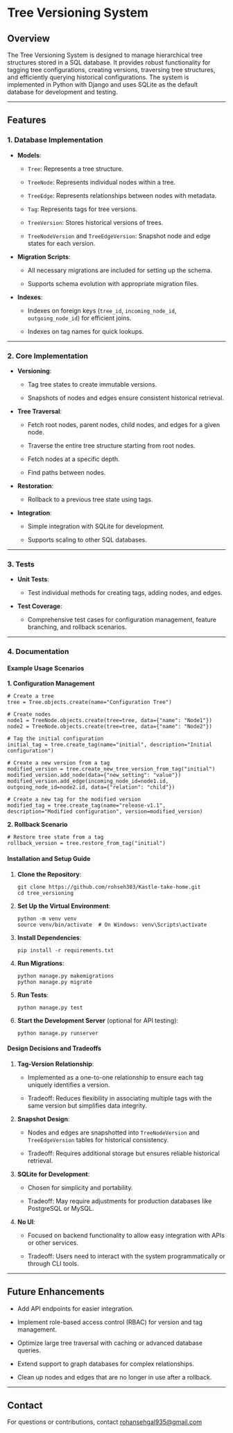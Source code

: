Tree Versioning System
======================

Overview
--------

The Tree Versioning System is designed to manage hierarchical tree structures stored in a SQL database. It provides robust functionality for tagging tree configurations, creating versions, traversing tree structures, and efficiently querying historical configurations. The system is implemented in Python with Django and uses SQLite as the default database for development and testing.

* * * * *

Features
--------

### 1\. Database Implementation

-   **Models**:

    -   `Tree`: Represents a tree structure.

    -   `TreeNode`: Represents individual nodes within a tree.

    -   `TreeEdge`: Represents relationships between nodes with metadata.

    -   `Tag`: Represents tags for tree versions.

    -   `TreeVersion`: Stores historical versions of trees.

    -   `TreeNodeVersion` and `TreeEdgeVersion`: Snapshot node and edge states for each version.

-   **Migration Scripts**:

    -   All necessary migrations are included for setting up the schema.

    -   Supports schema evolution with appropriate migration files.

-   **Indexes**:

    -   Indexes on foreign keys (`tree_id`, `incoming_node_id`, `outgoing_node_id`) for efficient joins.

    -   Indexes on tag names for quick lookups.

* * * * *

### 2\. Core Implementation

-   **Versioning**:

    -   Tag tree states to create immutable versions.

    -   Snapshots of nodes and edges ensure consistent historical retrieval.

-   **Tree Traversal**:

    -   Fetch root nodes, parent nodes, child nodes, and edges for a given node.

    -   Traverse the entire tree structure starting from root nodes.

    -   Fetch nodes at a specific depth.

    -   Find paths between nodes.

-   **Restoration**:

    -   Rollback to a previous tree state using tags.

-   **Integration**:

    -   Simple integration with SQLite for development.

    -   Supports scaling to other SQL databases.

* * * * *

### 3\. Tests

-   **Unit Tests**:

    -   Test individual methods for creating tags, adding nodes, and edges.

-   **Test Coverage**:

    -   Comprehensive test cases for configuration management, feature branching, and rollback scenarios.

* * * * *

### 4\. Documentation

#### Example Usage Scenarios

**1\. Configuration Management**

```
# Create a tree
tree = Tree.objects.create(name="Configuration Tree")

# Create nodes
node1 = TreeNode.objects.create(tree=tree, data={"name": "Node1"})
node2 = TreeNode.objects.create(tree=tree, data={"name": "Node2"})

# Tag the initial configuration
initial_tag = tree.create_tag(name="initial", description="Initial configuration")

# Create a new version from a tag
modified_version = tree.create_new_tree_version_from_tag("initial")
modified_version.add_node(data={"new_setting": "value"})
modified_version.add_edge(incoming_node_id=node1.id, outgoing_node_id=node2.id, data={"relation": "child"})

# Create a new tag for the modified version
modified_tag = tree.create_tag(name="release-v1.1", description="Modified configuration", version=modified_version)
```

**2\. Rollback Scenario**

```
# Restore tree state from a tag
rollback_version = tree.restore_from_tag("initial")
```

#### Installation and Setup Guide

1.  **Clone the Repository**:

    ```
    git clone https://github.com/rohseh303/Kastle-take-home.git
    cd tree_versioning
    ```

2.  **Set Up the Virtual Environment**:

    ```
    python -m venv venv
    source venv/bin/activate  # On Windows: venv\Scripts\activate
    ```

3.  **Install Dependencies**:

    ```
    pip install -r requirements.txt
    ```

4.  **Run Migrations**:

    ```
    python manage.py makemigrations
    python manage.py migrate
    ```

5.  **Run Tests**:

    ```
    python manage.py test
    ```

6.  **Start the Development Server** (optional for API testing):

    ```
    python manage.py runserver
    ```

#### Design Decisions and Tradeoffs

1.  **Tag-Version Relationship**:

    -   Implemented as a one-to-one relationship to ensure each tag uniquely identifies a version.

    -   Tradeoff: Reduces flexibility in associating multiple tags with the same version but simplifies data integrity.

2.  **Snapshot Design**:

    -   Nodes and edges are snapshotted into `TreeNodeVersion` and `TreeEdgeVersion` tables for historical consistency.

    -   Tradeoff: Requires additional storage but ensures reliable historical retrieval.

3.  **SQLite for Development**:

    -   Chosen for simplicity and portability.

    -   Tradeoff: May require adjustments for production databases like PostgreSQL or MySQL.

4.  **No UI**:

    -   Focused on backend functionality to allow easy integration with APIs or other services.

    -   Tradeoff: Users need to interact with the system programmatically or through CLI tools.

* * * * *

Future Enhancements
-------------------

-   Add API endpoints for easier integration.

-   Implement role-based access control (RBAC) for version and tag management.

-   Optimize large tree traversal with caching or advanced database queries.

-   Extend support to graph databases for complex relationships.

-   Clean up nodes and edges that are no longer in use after a rollback.

* * * * *

Contact
-------

For questions or contributions, contact rohansehgal935@gmail.com